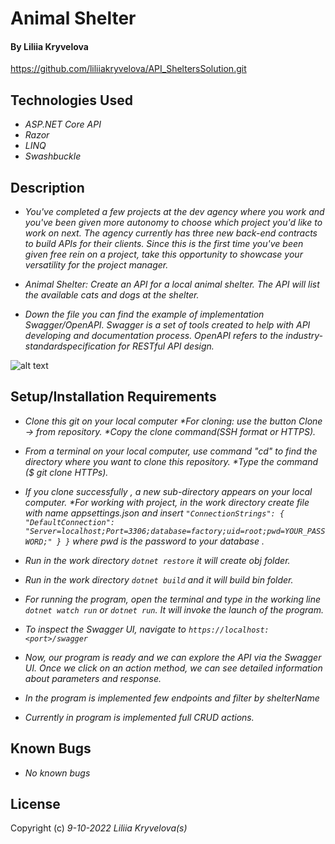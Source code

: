 # Animal Shelter

#### By Liliia Kryvelova

https://github.com/liliiakryvelova/API_SheltersSolution.git


## Technologies Used

* _ASP.NET Core API_
* _Razor_
* _LINQ_
* _Swashbuckle_

## Description

* _You've completed a few projects at the dev agency where you work and you've been given more autonomy to choose which project you'd like to work on next. The agency currently has three new back-end contracts to build APIs for their clients. Since this is the first time you've been given free rein on a project, take this opportunity to showcase your versatility for the project manager._

* _Animal Shelter: Create an API for a local animal shelter. The API will list the available cats and dogs at the shelter._
* _Down the file you can find the example of implementation Swagger/OpenAPI. Swagger is a set of tools created to help with API developing and documentation process. OpenAPI refers to the industry-standardspecification for RESTful API design._

![alt text]("C:\Users\lilia\OneDrive\Pictures\sheltername.png" "Title")

## Setup/Installation Requirements

* _Clone this git on your local computer *For cloning: use the button Clone -> from repository. *Copy the clone command(SSH format or HTTPS)._
* _From a terminal on your local computer, use command "cd" to find the directory where you want to clone this repository. *Type the command ($ git clone HTTPs)._
* _If you clone successfully , a new sub-directory appears on your local computer. *For working with project, in the work directory create file with name appsettings.json and insert
`"ConnectionStrings": { "DefaultConnection": "Server=localhost;Port=3306;database=factory;uid=root;pwd=YOUR_PASSWORD;" } }` where pwd is the password to your database ._
* _Run in the work directory `dotnet restore` it will create obj folder._ 
* _Run in the work directory `dotnet build` and it will build bin folder._ 
* _For running the program, open the terminal and type in the working line `dotnet watch run` or `dotnet run`. It will invoke the launch of the program._
* _To inspect the Swagger UI, navigate to `https://localhost:<port>/swagger`_
* _Now, our program is ready and we can explore the API via the Swagger UI. Once we click on an action method, we can see detailed information about parameters and response._

* _In the program is implemented few endpoints and filter by shelterName_
* _Currently in program is implemented full CRUD actions._

## Known Bugs
* _No known bugs_

## License


Copyright (c) _9-10-2022_ _Liliia Kryvelova(s)_
